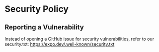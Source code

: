 # Security Policy

## Reporting a Vulnerability

Instead of opening a GitHub issue for security vulnerabilities, refer to our security.txt: https://expo.dev/.well-known/security.txt
